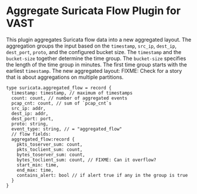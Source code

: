 # Aggregate Suricata Flow Plugin for VAST

This plugin aggregates Suricata flow data into a new aggregated layout. The
aggregation groups the input based on the `timestamp`, `src_ip`, `dest_ip`, `dest_port`,
`proto`, and the configured bucket size. The `timestamp` and the `bucket-size`
together determine the time group. The `bucket-size` specifies the length of the
time group in minutes. The first time group starts with the earliest
`timestamp`. The new aggregated layout:
FIXME: Check for a story that is about aggregations on multiple partitions.

```
type suricata.aggregated_flow = record {
  timestamp: timestamp, // maximum of timestamps
  count: count, // number of aggregated events
  pcap_cnt: count, // sum of `pcap_cnt`s
  src_ip: addr,
  dest_ip: addr,
  dest_port: port,
  proto: string,
  event_type: string, // = "aggregated_flow"
  // flow fields:
  aggregated_flow:record {
    pkts_toserver_sum: count,
    pkts_toclient_sum: count,
    bytes_toserver_sum: count,
    bytes_toclient_sum: count, // FIXME: Can it overflow?
    start_min: time,
    end_max: time,
    contains_alert: bool // if alert true if any in the group is true
  }
}
```
